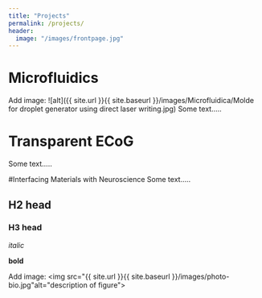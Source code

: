 ```yaml
---
title: "Projects"
permalink: /projects/
header:
  image: "/images/frontpage.jpg"
---
```

# Microfluidics
Add image:
![alt]({{ site.url }}{{ site.baseurl }}/images/Microfluidica/Molde for droplet generator using direct laser writing.jpg)
Some text.....

# Transparent ECoG 
Some text.....

#Interfacing Materials with Neuroscience 
Some text.....


## H2 head 
### H3 head 

*italic*

**bold**

Add image:
<img src="{{ site.url }}{{ site.baseurl }}/images/photo-bio.jpg"alt="description of figure">


